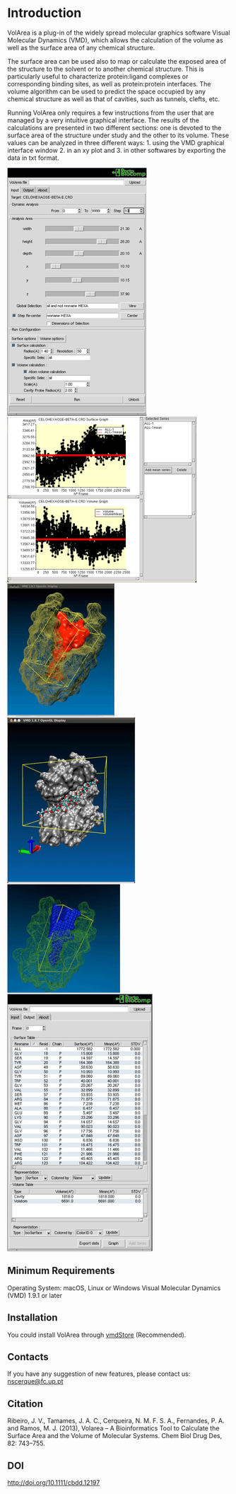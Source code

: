 # Introduction
VolArea is a plug-in of the widely spread molecular graphics software Visual Molecular Dynamics (VMD), which allows the calculation of the volume as well as the surface area of any chemical structure.

The surface area can be used also to map or calculate the exposed area of the structure to the solvent or to another chemical structure. This is particularly useful to characterize protein:ligand complexes or corresponding binding sites, as well as protein:protein interfaces. The volume algorithm can be used to predict the space occupied by any chemical structure as well as that of cavities, such as tunnels, clefts, etc.

Running VolArea only requires a few instructions from the user that are managed by a very intuitive graphical interface. The results of the calculations are presented in two different sections: one is devoted to the surface area of the structure under study and the other to its volume. These values can be analyzed in three different ways: 1. using the VMD graphical interface window 2. in an xy plot and 3. in other softwares by exporting the data in txt format.

![Image](Screenshots/image1.gif)
![Image](Screenshots/image2.gif)
![Image](Screenshots/image3.gif)
![Image](Screenshots/image4.gif)
![Image](Screenshots/image5.gif)
![Image](Screenshots/image6.gif)

## Minimum Requirements

Operating System: macOS, Linux or Windows
Visual Molecular Dynamics (VMD) 1.9.1 or later

## Installation

You could install VolArea through [vmdStore](https://github.com/portobiocomp/vmdStore) (Recommended).

## Contacts
If you have any suggestion of new features, please contact us: nscerque@fc.up.pt

## Citation
Ribeiro, J. V., Tamames, J. A. C., Cerqueira, N. M. F. S. A., Fernandes, P. A. and Ramos, M. J. (2013), Volarea – A Bioinformatics Tool to Calculate the Surface Area and the Volume of Molecular Systems. Chem Biol Drug Des, 82: 743–755.

## DOI
http://doi.org/10.1111/cbdd.12197
